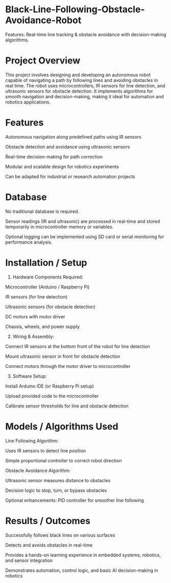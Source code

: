 # Black-Line-Following-Obstacle-Avoidance-Robot
Features: Real-time line tracking &amp; obstacle avoidance with decision-making algorithms.

 # Project Overview

This project involves designing and developing an autonomous robot capable of navigating a path by following lines and avoiding obstacles in real time. The robot uses microcontrollers, IR sensors for line detection, and ultrasonic sensors for obstacle detection. It implements algorithms for smooth navigation and decision-making, making it ideal for automation and robotics applications.

# Features

Autonomous navigation along predefined paths using IR sensors

Obstacle detection and avoidance using ultrasonic sensors

Real-time decision-making for path correction

Modular and scalable design for robotics experiments

Can be adapted for industrial or research automation projects

# Database

No traditional database is required.

Sensor readings (IR and ultrasonic) are processed in real-time and stored temporarily in microcontroller memory or variables.

Optional logging can be implemented using SD card or serial monitoring for performance analysis.

# Installation / Setup

1. Hardware Components Required:

Microcontroller (Arduino / Raspberry Pi)

IR sensors (for line detection)

Ultrasonic sensors (for obstacle detection)

DC motors with motor driver

Chassis, wheels, and power supply

2. Wiring & Assembly:

Connect IR sensors at the bottom front of the robot for line detection

Mount ultrasonic sensor in front for obstacle detection

Connect motors through the motor driver to microcontroller

3. Software Setup:

Install Arduino IDE (or Raspberry Pi setup)

Upload provided code to the microcontroller

Calibrate sensor thresholds for line and obstacle detection

# Models / Algorithms Used

Line Following Algorithm:

Uses IR sensors to detect line position

Simple proportional controller to correct robot direction

Obstacle Avoidance Algorithm:

Ultrasonic sensor measures distance to obstacles

Decision logic to stop, turn, or bypass obstacles

Optional enhancements: PID controller for smoother line following

# Results / Outcomes

Successfully follows black lines on various surfaces

Detects and avoids obstacles in real-time

Provides a hands-on learning experience in embedded systems, robotics, and sensor integration

Demonstrates automation, control logic, and basic AI decision-making in robotics
